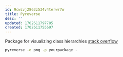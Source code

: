 ```yaml
---
id: 9cwzvj2863z534v4terwr7w
title: Pyreverse
desc: ''
updated: 1702611797785
created: 1702611755697
---
```

Package for visualizing class hierarchies [stack overflow](https://stackoverflow.com/questions/260165/whats-the-best-way-to-generate-a-uml-diagram-from-python-source-code)

```bash
pyreverse -o png -p yourpackage .
```